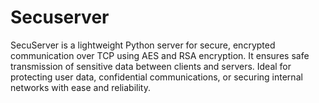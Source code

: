 # Secuserver
SecuServer is a lightweight Python server for secure, encrypted 
communication over TCP using AES and RSA encryption. 
It ensures safe transmission of sensitive data between clients and servers. 
Ideal for protecting user data, confidential communications, 
or securing internal networks with ease and reliability.

